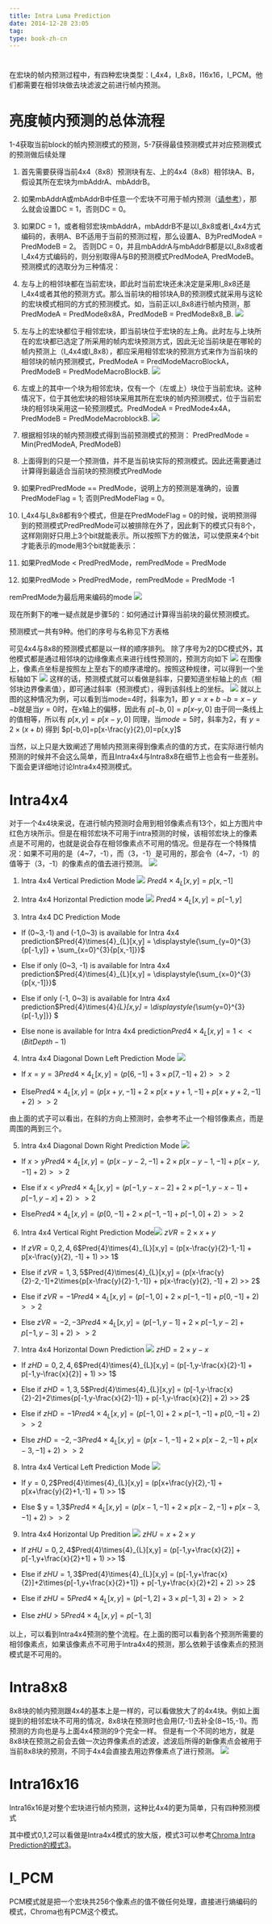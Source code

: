 ```yaml
---
title: Intra Luma Prediction
date: 2014-12-28 23:05
tag: 
type: book-zh-cn
---
```



# 
在宏块的帧内预测过程中，有四种宏块类型：I_4x4，I_8x8，I16x16，I_PCM。他们都需要在相邻块做去块滤波之前进行帧内预测。


# 亮度帧内预测的总体流程
1-4获取当前block的帧内预测模式的预测，5-7获得最佳预测模式并对应预测模式的预测做后续处理

1. 首先需要获得当前4x4（8x8）预测块有左、上的4x4（8x8）相邻块A、B，假设其所在宏块为mbAddrA、mbAddrB。

2. 如果mbAddrA或mbAddrB中任意一个宏块不可用于帧内预测（[请参考](http://www.cnblogs.com/TaigaCon/p/4149938.html)），那么就会设置DC = 1，否则DC = 0。

3. 如果DC = 1，或者相邻宏块mbAddrA，mbAddrB不是以I_8x8或者I_4x4方式编码的，表明A、B不适用于当前的预测过程，那么设置A、B为PredModeA = PredModeB = 2。
否则DC = 0，并且mbAddrA与mbAddrB都是以I_8x8或者I_4x4方式编码的，则分别取得A与B的预测模式PredModeA, PredModeB。
预测模式的选取分为三种情况：

  1. 左与上的相邻块都在当前宏块，即此时当前宏块还未决定是采用I_8x8还是I_4x4或者其他的预测方式。那么当前块的相邻块A,B的预测模式就采用与这轮的宏块模式相同的方式的预测模式。如，当前正以I_8x8进行帧内预测，那PredModeA = PredMode8x8A，PredModeB = PredMode8x8_B.
![](2014-12-28-intra-luma-prediction/282304539976993.jpg)

  2. 左与上的宏块都位于相邻宏块，即当前块位于宏块的左上角。此时左与上块所在的宏块都已选定了所采用的帧内宏块预测方式，因此无论当前块是在哪轮的帧内预测上（I_4x4或I_8x8），都应采用相邻宏块的预测方式来作为当前块的相邻块的帧内预测模式，PredModeA = PredModeMacroBlockA，PredModeB = PredModeMacroBlockB.
![](2014-12-28-intra-luma-prediction/282304546385864.jpg)

  3. 左或上的其中一个块为相邻宏块，仅有一个（左或上）块位于当前宏块。这种情况下，位于其他宏块的相邻块采用其所在宏块的帧内预测模式，位于当前宏块的相邻块采用这一轮预测模式。PredModeA = PredMode4x4A，PredModeB = PredModeMacroblockB.
![](2014-12-28-intra-luma-prediction/282304551224549.jpg)




4. 根据相邻块的帧内预测模式得到当前预测模式的预测：
PredPredMode = Min(PredModeA, PredModeB)

5. 上面得到的只是一个预测值，并不是当前块实际的预测模式。因此还需要通过计算得到最适合当前块的预测模式PredMode

6. 如果PredPredMode == PredMode，说明上方的预测是准确的，设置PredModeFlag = 1;
否则PredModeFlag = 0。

7. I_4x4与I_8x8都有9个模式，但是在PredModeFlag = 0的时候，说明预测得到的预测模式PredPredMode可以被排除在外了，因此剩下的模式只有8个，这样刚刚好只用上3个bit就能表示。所以按照下方的做法，可以使原来4个bit才能表示的mode用3个bit就能表示：

  1. 如果PredMode < PredPredMode，remPredMode = PredMode

  2. 如果PredMode > PredPredMode，remPredMode = PredMode -1

remPredMode为最后用来编码的mode
![](2014-12-28-intra-luma-prediction/282304556389692.jpg)



现在所剩下的唯一疑点就是步骤5的：如何通过计算得当前块的最优预测模式。

预测模式一共有9种。他们的序号与名称见下方表格



可见4x4与8x8的预测模式都是以一样的顺序排列。
除了序号为2的DC模式外，其他模式都是通过相邻块的边缘像素点来进行线性预测的，预测方向如下
![](2014-12-28-intra-luma-prediction/282304560138877.jpg)
在图像上，像素点坐标是按照左上至右下的顺序递增的。按照这种规律，可以得到一个坐标轴如下
![](2014-12-28-intra-luma-prediction/282304563258848.jpg)
这样的话，预测模式就可以看做是斜率，只要知道坐标轴上的点（相邻块边界像素值），即可通过斜率（预测模式），得到该斜线上的坐标。
![](2014-12-28-intra-luma-prediction/282304566696277.jpg)
就以上图的这种情况为例，可以看到当mode=4时，斜率为1，即
$y=x+b$
$-b=x-y$
$-b$就是当$y=0$时，在x轴上的偏移，因此有
$p[-b,0]=p[x –y,0]$
由于同一条线上的值相等，所以有
$p[x,y]=p[x-y,0]$
同理，当$mode=5$时，斜率为2，有
$y=2\times{(x+b)}$
得到
$p[-b,0]=p[x-\frac{y}{2},0]=p[x,y]$

当然，以上只是大致阐述了用帧内预测来得到像素点的值的方式，在实际进行帧内预测的时候并不会这么简单，而且Intra4x4与Intra8x8在细节上也会有一些差别。下面会更详细地讨论Intra4x4预测模式。


# Intra4x4
对于一个4x4块来说，在进行帧内预测时会用到相邻像素点有13个，如上方图片中红色方块所示。但是在相邻宏块不可用于intra预测的时候，该相邻宏块上的像素点是不可用的，也就是说会存在相邻像素点不可用的情况。但是存在一个特殊情况：如果不可用的是（4~7，-1），而（3，-1）是可用的，那会令（4~7，-1）的值等于（3，-1）的像素点的值去进行预测。
![](2014-12-28-intra-luma-prediction/282304570608691.jpg)


1. Intra 4x4 Vertical Prediction Mode
![](2014-12-28-intra-luma-prediction/282304573416905.jpg)
$Pred{4}\times{4}_{L}[x,y] = p[x,-1]$


2. Intra 4x4 Horizontal Prediction mode
![](2014-12-28-intra-luma-prediction/282304578884805.jpg)
$Pred{4}\times{4}_{L}[x,y] = p[-1,y]$


3. Intra 4x4 DC Prediction Mode

  * If (0~3,-1) and (-1,0~3) is available for Intra 4x4 prediction$Pred{4}\times{4}_{L}[x,y] = \displaystyle{\sum_{y=0}^{3}{p[-1,y]} + \sum_{x=0}^{3}{p[x,-1]}}$

  * Else if only (0~3, -1) is available for Intra 4x4 prediction$Pred{4}\times{4}_{L}[x,y] = \displaystyle{\sum_{x=0}^{3}{p[x,-1]}}$

  * Else if only (-1, 0~3) is available for Intra 4x4 prediction$Pred{4}\times{4}_{L}[x,y] = \displaystyle{\sum_{y=0}^{3}{p[-1,y]}} $

  * Else none is available for Intra 4x4 prediction$Pred{4}\times{4}_{L}[x,y] = 1<<(BitDepth-1)$



4. Intra 4x4 Diagonal Down Left Prediction Mode
![](2014-12-28-intra-luma-prediction/282304582004775.jpg)

  * If $x = y = 3$$Pred{4}\times{4}_{L}[x,y] = (p[6,-1] + 3\times{p[7,-1]} + 2) >> 2$

  * Else$Pred{4}\times{4}_{L}[x,y] = (p[x + y,-1] + 2\times{p[x + y + 1,-1]} + p[x + y +2, -1] + 2) >> 2$

由上面的式子可以看出，在斜的方向上预测时，会参考不止一个相邻像素点，而是周围的两到三个。


5. Intra 4x4 Diagonal Down Right Prediction Mode
![](2014-12-28-intra-luma-prediction/282304586858161.jpg)

  * If $x > y$$Pred{4}\times{4}_{L}[x,y] = (p[x-y-2,-1] + 2\times{p[x-y-1,-1]} + p[x-y, -1] + 2) >> 2$

  * Else if $x < y$$Pred{4}\times{4}_{L}[x,y] = (p[-1,y-x-2] + 2\times{p[-1,y-x-1]} + p[-1,y-x] + 2) >> 2$

  * Else$Pred{4}\times{4}_{L}[x,y] = (p[0,-1] + 2\times{p[-1,-1]} + p[-1,0] +2)>>2$



6. Intra 4x4 Vertical Right Prediction Mode![](2014-12-28-intra-luma-prediction/282304590444118.jpg)
$zVR = 2\times{x}+y$

  * If $zVR = 0,2,4,6$$Pred{4}\times{4}_{L}[x,y] = (p[x-\frac{y}{2}-1,-1] + p[x-\frac{y}{2}, -1] + 1) >> 1$

  * Else if $zVR = 1,3,5$$Pred{4}\times{4}_{L}[x,y] = (p[x-\frac{y}{2}-2,-1]+2\times{p[x-\frac{y}{2}-1,-1]} + p[x-\frac{y}{2}, -1] + 2) >> 2$

  * Else if $zVR = -1$$Pred{4}\times{4}_{L}[x,y] = (p[-1,0]+2\times{p[-1,-1]} + p[0, -1] + 2) >> 2$

  * Else $zVR = -2, -3$$Pred{4}\times{4}_{L}[x,y] = (p[-1,y-1]+2\times{p[-1,y-2]} + p[-1,y-3] + 2) >> 2$



7. Intra 4x4 Horizontal Down Prediction
![](2014-12-28-intra-luma-prediction/282304596535531.jpg)
$zHD = 2\times{y}-x$

  * If $zHD = 0,2,4,6$$Pred{4}\times{4}_{L}[x,y] = (p[-1,y-\frac{x}{2}-1] + p[-1,y-\frac{x}{2}] + 1) >> 1$

  * Else if $zHD = 1,3,5$$Pred{4}\times{4}_{L}[x,y] = (p[-1,y-\frac{x}{2}-2]+2\times{p[-1,y-\frac{x}{2}-1]} + p[-1,y-\frac{x}{2}] + 2) >> 2$

  * Else if $zHD = -1$$Pred{4}\times{4}_{L}[x,y] = (p[-1,0]+2\times{p[-1,-1]} + p[0, -1] + 2) >> 2$

  * Else $zHD = -2, -3$$Pred{4}\times{4}_{L}[x,y] = (p[x-1,-1]+2\times{p[x-2,-1]} + p[x-3,-1] + 2) >> 2$



8. Intra 4x4 Vertical Left Prediction Mode
![](2014-12-28-intra-luma-prediction/282304599818730.jpg)

  * If $y = 0,2$$Pred{4}\times{4}_{L}[x,y] = (p[x+\frac{y}{2},-1] + p[x+\frac{y}{2}+1,-1] + 1) >> 1$

  * Else $ y = 1,3$$Pred{4}\times{4}_{L}[x,y] = (p[x-1,-1]+2\times{p[x-2,-1]} + p[x-3,-1] + 2) >> 2$



9. Intra 4x4 Horizontal Up Predition
![](2014-12-28-intra-luma-prediction/282305003256159.jpg)
$zHU = x + 2\times{y}$

  * If $zHU = 0,2,4$$Pred{4}\times{4}_{L}[x,y] = (p[-1,y+\frac{x}{2}] + p[-1,y+\frac{x}{2}+1] + 1) >> 1$

  * Else if $zHU = 1,3$$Pred{4}\times{4}_{L}[x,y] = (p[-1,y+\frac{x}{2}]+2\times{p[-1,y+\frac{x}{2}+1]} + p[-1,y+\frac{x}{2}+2] + 2) >> 2$

  * Else if $zHU = 5$$Pred{4}\times{4}_{L}[x,y] = (p[-1,2]+3\times{p[-1,3]} + 2) >> 2$

  * Else $zHU > 5$$Pred{4}\times{4}_{L}[x,y] = p[-1,3]$



以上，可以看到Intra4x4预测的整个流程。在上面的图可以看到各个预测所需要的相邻像素点，如果该像素点不可用于Intra4x4的预测，那么依赖于该像素点的预测模式是不可用的。


# Intra8x8
8x8块的帧内预测跟4x4的基本上是一样的，可以看做放大了的4x4块。例如上面提到的相邻宏块不可用的情况，8x8块在预测时也会用(7,-1)去补全(8~15,-1)。而预测的方向也是与上面4x4预测的9个完全一样。
但是有一个不同的地方，就是8x8块在预测之前会去做一次边界像素点的滤波，滤波后所得的新像素点会被用于当前8x8块的预测，不同于4x4会直接去用边界像素点了进行预测。
![](2014-12-28-intra-luma-prediction/282305007471331.jpg)



# Intra16x16
Intra16x16是对整个宏块进行帧内预测，这种比4x4的更为简单，只有四种预测模式


其中模式0,1,2可以看做是Intra4x4模式的放大版，模式3可以参考[Chroma Intra Prediction的模式3](http://www.cnblogs.com/TaigaCon/p/4149938.html)。


# I_PCM
PCM模式就是把一个宏块共256个像素点的值不做任何处理，直接进行熵编码的模式，Chroma也有PCM这个模式。












